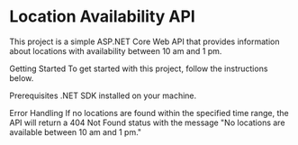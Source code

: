# Location Availability API

This project is a simple ASP.NET Core Web API that provides information about locations with availability between 10 am and 1 pm.

Getting Started
To get started with this project, follow the instructions below.

Prerequisites
.NET SDK installed on your machine.

Error Handling
If no locations are found within the specified time range, the API will return a 404 Not Found status with the message "No locations are available between 10 am and 1 pm."
